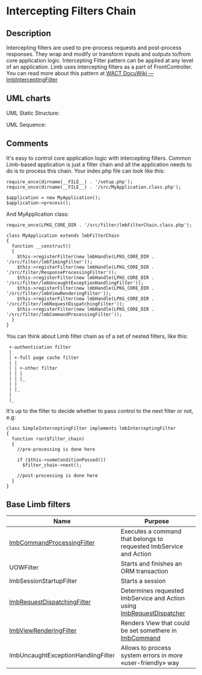# Intercepting Filters Chain
## Description
Intercepting filters are used to pre-process requests and post-process responses. They wrap and modify or transform inputs and outputs to/from core application logic. Intercepting Filter pattern can be applied at any level of an application. Limb uses intercepting filters as a part of FrontController. You can read more about this pattern at [WACT DocuWiki — lmbInterceptingFilter](http://www.phpwact.org/pattern/intercepting_filter)

## UML charts

UML Static Structure:

UML Sequence:

## Comments
It's easy to control core application logic with intercepting filters. Common Limb-based application is just a filter chain and all the application needs to do is to process this chain. Your index.php file can look like this:

    require_once(dirname(__FILE__) . '/setup.php');
    require_once(dirname(__FILE__) . '/src/MyApplication.class.php');
 
    $application = new MyApplication();
    $application->process();

And MyApplication class:

    require_once(LPKG_CORE_DIR . '/src/filter/lmbFilterChain.class.php');
 
    class MyApplication extends lmbFilterChain
    {
      function __construct()
      {
        $this->registerFilter(new lmbHandle(LPKG_CORE_DIR . '/src/filter/lmbTimingFilter'));
        $this->registerFilter(new lmbHandle(LPKG_CORE_DIR . '/src/filter/ResponseProcessingFilter'));
        $this->registerFilter(new lmbHandle(LPKG_CORE_DIR . '/src/filter/lmbUncaughtExceptionHandlingFilter'));
        $this->registerFilter(new lmbHandle(LPKG_CORE_DIR . '/src/filter/lmbViewRenderingFilter'));
        $this->registerFilter(new lmbHandle(LPKG_CORE_DIR . '/src/filter/lmbRequestDispatchingFilter'));
        $this->registerFilter(new lmbHandle(LPKG_CORE_DIR . '/src/filter/lmbCommandProcessingFilter'));
      }
    }

You can think about Limb filter chain as of a set of nested filters, like this:

     +-authentication filter
     |
     | +-full page cache filter
     | | 
     | | +-other filter
     | | |
     | | |_
     | | 
     | |_
     |
     |_

It's up to the filter to decide whether to pass control to the next filter or not, e.g:

    class SimpleInterceptingFilter implements lmbInterceptingFilter
    {      
      function run($filter_chain)
      { 
        //pre-processing is done here
 
        if ($this->someConditionPassed())
          $filter_chain->next();    
 
        //post-processing is done here
      }      
    }

## Base Limb filters

Name | Purpose
-----|--------
[lmbCommandProcessingFilter](./lmb_command_processing_filter.md) | Executes a command that belongs to requested lmbService and Action
UOWFilter | Starts and finishes an ORM transaction
lmbSessionStartupFilter	| Starts a session
[lmbRequestDispatchingFilter](./lmb_request_dispatching_filter.md) | Determines requested lmbService and Action using [lmbRequestDispatcher](./lmb_request_dispatcher.md)
[lmbViewRenderingFilter](./lmb_view_rendering_filter.md) | Renders View that could be set somethere in [lmbCommand](./lmb_command.md)
lmbUncaughtExceptionHandlingFilter | Allows to process system errors in more «user-friendly» way
